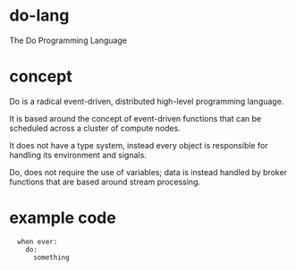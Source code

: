 # do-lang
The Do Programming Language

# concept
Do is a radical event-driven, distributed high-level programming language.

It is based around the concept of event-driven functions that can be scheduled across a cluster of compute nodes.

It does not have a type system, instead every object is responsible for handling its environment and signals.

Do, does not require the use of variables; data is instead handled by broker functions that are based around stream processing.

# example code
```aidl
  when ever:
    do:
      something
```